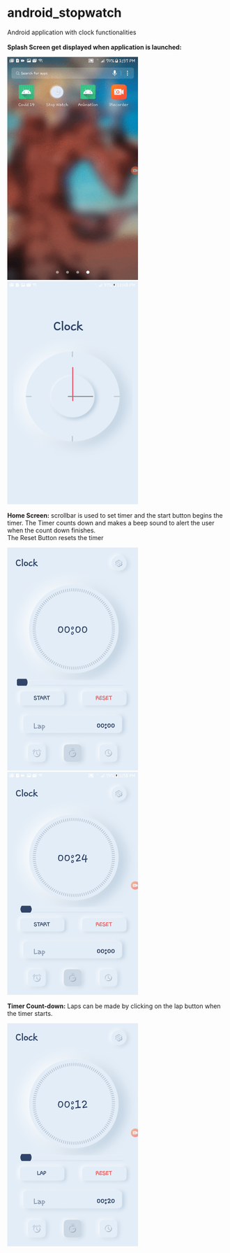 # android_stopwatch
Android application with clock functionalities
<br><br>
<b>Splash Screen get displayed when application is launched:</b><br>
<p>
  <img src="https://github.com/abdul-matin0/android_stopwatch/blob/master/app/app-images/clock-overview.gif" height="510px" width="300px">
  <img src="https://github.com/abdul-matin0/android_stopwatch/blob/master/app/app-images/clock-splashscreen.png" height="510px" width="300px">
</p>

<b>Home Screen:</b> scrollbar is used to set timer and the start button begins the timer. The Timer counts down and makes a beep sound to alert the user when the count down finishes.<br> The Reset Button resets the timer<br>
<p>
  <img src="https://github.com/abdul-matin0/android_stopwatch/blob/master/app/app-images/clock-home.png" height="510px" width="300px">
  <img src="https://github.com/abdul-matin0/android_stopwatch/blob/master/app/app-images/clock-movescrollbar.png" height="510px" width="300px">
</p>

<b>Timer Count-down:</b> Laps can be made by clicking on the lap button when the timer starts.<br>
<p>
  <img src="https://github.com/abdul-matin0/android_stopwatch/blob/master/app/app-images/clock-lap.png" height="510px" width="300px">
</p>
